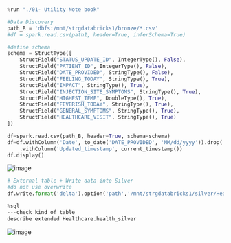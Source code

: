````python


%run "./01- Utility Note book"

#Data Discovery
path_B = 'dbfs:/mnt/strgdatabricks1/bronze/*.csv'
#df = spark.read.csv(path1, header=True, inferSchema=True)

#define schema
schema = StructType([
    StructField("STATUS_UPDATE_ID", IntegerType(), False),
    StructField("PATIENT_ID", IntegerType(), False),
    StructField("DATE_PROVIDED", StringType(), False),
    StructField("FEELING_TODAY", StringType(), True),
    StructField("IMPACT", StringType(), True),
    StructField("INJECTION_SITE_SYMPTOMS", StringType(), True),
    StructField("HIGHEST_TEMP", DoubleType(), True),
    StructField("FEVERISH_TODAY", StringType(), True),
    StructField("GENERAL_SYMPTOMS", StringType(), True),
    StructField("HEALTHCARE_VISIT", StringType(), True)
])

df=spark.read.csv(path_B, header=True, schema=schema)
df=df.withColumn('Date', to_date('DATE_PROVIDED', 'MM/dd/yyyy')).drop('DATE_PROVIDED')\
    .withColumn('Updated_timestamp', current_timestamp())
df.display()
````
![image](https://github.com/user-attachments/assets/5f339e25-ffd6-4575-a59c-600b761aee54)



`````python
# External table + Write data into Silver
#do not use overwrite
df.write.format('delta').option('path','/mnt/strgdatabricks1/silver/Healthcare').saveAsTable('Healthcare_Silver.healthcare')

%sql
---check kind of table
describe extended Healthcare.health_silver
````````
![image](https://github.com/user-attachments/assets/58dba3ae-6ab4-4f33-8c21-e84251376399)

```````


